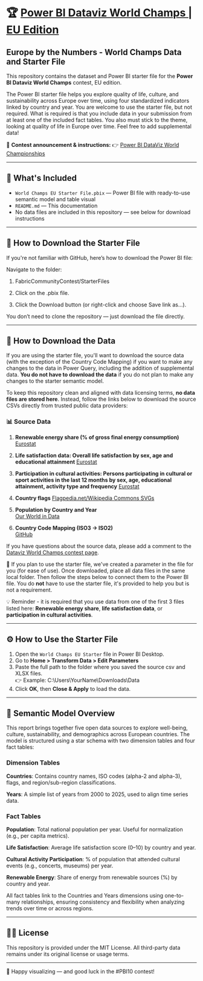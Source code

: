 # 🏆 [Power BI Dataviz World Champs | EU Edition](https://aka.ms/WorldChampsEU)

## Europe by the Numbers - World Champs Data and Starter File

This repository contains the dataset and Power BI starter file for the **Power BI Dataviz World Champs** contest, EU edition. 

The Power BI starter file helps you explore quality of life, culture, and sustainability across Europe over time, using four standardized indicators linked by country and year. You are welcome to use the starter file, but not required. What is required is that you include data in your submission from at least one of the included fact tables. You also must stick to the theme, looking at quality of life in Europe over time. Feel free to add supplemental data!

🔗 **Contest announcement & instructions:**  👉 [Power BI DataViz World Championships](https://aka.ms/WorldChampsEU)

---

## 📁 What's Included

- `World Champs EU Starter File.pbix` — Power BI file with ready-to-use semantic model and table visual
- `README.md` — This documentation
- No data files are included in this repository — see below for download instructions

---

## 🔽 How to Download the Starter File

If you're not familiar with GitHub, here’s how to download the Power BI file:

Navigate to the folder:

1. FabricCommunityContest/StarterFiles

1. Click on the .pbix file.

1. Click the Download button (or right-click and choose Save link as...).

You don’t need to clone the repository — just download the file directly.

---

## 🔽 How to Download the Data

If you are using the starter file, you'll want to download the source data (with the exception of the Country Code Mapping) if you want to make any changes to the data in Power Query, including the addition of supplemental data. **You do not have to download the data** if you do not plan to make any changes to the starter semantic model. 

To keep this repository clean and aligned with data licensing terms, **no data files are stored here**. Instead, follow the links below to download the source CSVs directly from trusted public data providers:

### 📊 Source Data

1. **Renewable energy share (% of gross final energy consumption)**
   [Eurostat](https://db.nomics.world/Eurostat/nrg_ind_ren)

1. **Life satisfaction data: Overall life satisfaction by sex, age and educational attainment**
   [Eurostat](https://ec.europa.eu/eurostat/databrowser/bookmark/74e5d311-1b68-4b8b-9269-15f35206d404)

1. **Participation in cultural activities: Persons participating in cultural or sport activities in the last 12 months by sex, age, educational attainment, activity type and frequency**
   [Eurostat](https://ec.europa.eu/eurostat/databrowser/view/ilc_scp03/default/table)

1. **Country flags**
   [Flagpedia.net/Wikipedia Commons SVGs](https://flagcdn.com)

1. **Population by Country and Year**  
   [Our World in Data](https://ourworldindata.org/grapher/population)

1. **Country Code Mapping (ISO3 → ISO2)**  
   [GitHub](https://raw.githubusercontent.com/lukes/ISO-3166-Countries-with-Regional-Codes/refs/heads/master/all/all.csv)

If you have questions about the source data, please add a comment to the [Dataviz World Champs contest page](https://aka.ms/WorldChampsEU).

📁 If you plan to use the starter file, we've created a parameter in the file for you (for ease of use). Once downloaded, place all data files in the same local folder. Then follow the steps below to connect them to the Power BI file. You do **not** have to use the starter file, it's provided to help you but is not a requirement.

💡 Reminder - it is required that you use data from one of the first 3 files listed here: **Renewable energy share**, **life satisfaction data**, or **participation in cultural activities**.

---

## ⚙️ How to Use the Starter File

1. Open the `World Champs EU Starter` file in Power BI Desktop.
2. Go to **Home > Transform Data > Edit Parameters**
3. Paste the full path to the folder where you saved the source csv and XLSX files.  
   👉 Example: C:\Users\YourName\Downloads\Data
4. Click **OK**, then **Close & Apply** to load the data.

---

## 🧠 Semantic Model Overview

This report brings together five open data sources to explore well-being, culture, sustainability, and demographics across European countries. The model is structured using a star schema with two dimension tables and four fact tables:

### Dimension Tables

**Countries**: Contains country names, ISO codes (alpha-2 and alpha-3), flags, and region/sub-region classifications.

**Years**: A simple list of years from 2000 to 2025, used to align time series data.

### Fact Tables

**Population**: Total national population per year. Useful for normalization (e.g., per capita metrics).

**Life Satisfaction**: Average life satisfaction score (0–10) by country and year.

**Cultural Activity Participation**: % of population that attended cultural events (e.g., concerts, museums) per year.

**Renewable Energy**: Share of energy from renewable sources (%) by country and year.

All fact tables link to the Countries and Years dimensions using one-to-many relationships, ensuring consistency and flexibility when analyzing trends over time or across regions.

---

## 🧑‍💻 License

This repository is provided under the MIT License. All third-party data remains under its original license or usage terms.

---

🎉 Happy visualizing — and good luck in the #PBI10 contest!
